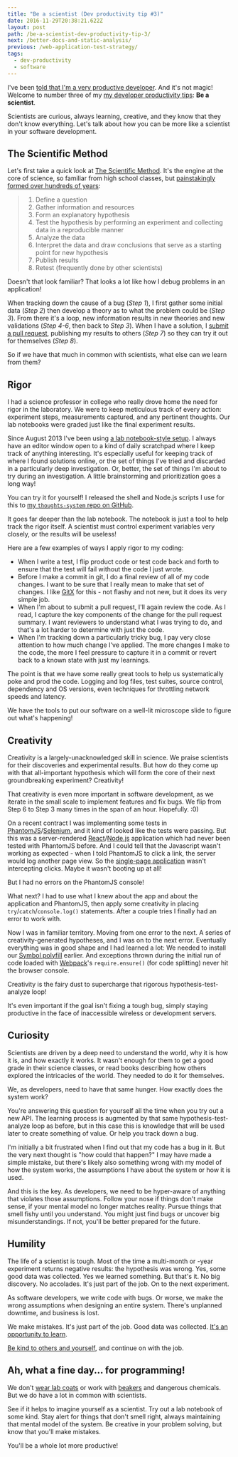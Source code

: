 ```yaml
---
title: "Be a scientist (Dev productivity tip #3)"
date: 2016-11-29T20:38:21.622Z
layout: post
path: /be-a-scientist-dev-productivity-tip-3/
next: /better-docs-and-static-analysis/
previous: /web-application-test-strategy/
tags:
  - dev-productivity
  - software
---
```


I've been [told that I'm a very productive developer](https://scottnonnenberg.com/work/#scotts-value-add-is-beyond-mere-lines-of-code-h). And it's not magic! Welcome to number three of my [my developer productivity tips](/tags/dev-productivity/): **Be a scientist**.

Scientists are curious, always learning, creative, and they know that they don't know everything. Let's talk about how you can be more like a scientist in your software development.

<div class='fold'></div>

## The Scientific Method

Let's first take a quick look at [The Scientific Method](https://en.wikipedia.org/wiki/Scientific_method). It's the engine at the core of science, so familiar from high school classes, but [painstakingly formed over hundreds of years](https://en.wikipedia.org/wiki/History_of_scientific_method#Ibn_al-Haytham):

> 1. Define a question
> 2. Gather information and resources
> 3. Form an explanatory hypothesis
> 4. Test the hypothesis by performing an experiment and collecting data in a reproducible manner
> 5. Analyze the data
> 6. Interpret the data and draw conclusions that serve as a starting point for new hypothesis
> 7. Publish results
> 8. Retest (frequently done by other scientists)

Doesn't that look familiar? That looks a lot like how I debug problems in an application!

When tracking down the cause of a bug (_Step 1_), I first gather some initial data (_Step 2_) then develop a theory as to what the problem could be (_Step 3_). From there it's a loop, new information results in new theories and new validations (_Step 4-6_, then back to _Step 3_). When I have a solution, I [submit a pull request](https://help.github.com/articles/about-pull-requests/), publishing my results to others (_Step 7_) so they can try it out for themselves (_Step 8_).

So if we have that much in common with scientists, what else can we learn from them?

## Rigor

I had a science professor in college who really drove home the need for rigor in the laboratory. We were to keep meticulous track of every action: experiment steps, measurements captured, and any pertinent thoughts. Our lab notebooks were graded just like the final experiment results.

Since August 2013 I've been using [a lab notebook-style setup](/a-system-for-2015/). I always have an editor window open to a kind of daily scratchpad where I keep track of anything interesting. It's especially useful for keeping track of where I found solutions online, or the set of things I've tried and discarded in a particularly deep investigation. Or, better, the set of things I'm about to try during an investigation. A little brainstorming and prioritization goes a long way!

You can try it for yourself! I released the shell and Node.js scripts I use for this to [my `thoughts-system` repo on GitHub](https://github.com/scottnonnenberg/thoughts-system).

It goes far deeper than the lab notebook. The notebook is just a tool to help track the rigor itself. A scientist must control experiment variables very closely, or the results will be useless!

Here are a few examples of ways I apply rigor to my coding:

* When I write a test, I flip product code or test code back and forth to ensure that the test will fail without the code I just wrote.
* Before I make a commit in git, I do a final review of all of my code changes. I want to be sure that I really mean to make that set of changes. I like [GitX](https://rowanj.github.io/gitx/) for this - not flashy and not new, but it does its very simple job.
* When I'm about to submit a pull request, I'll again review the code. As I read, I capture the key components of the change for the pull request summary. I want reviewers to understand what I was trying to do, and that's a lot harder to determine with just the code.
* When I'm tracking down a particularly tricky bug, I pay very close attention to how much change I've applied. The more changes I make to the code, the more I feel pressure to capture it in a commit or revert back to a known state with just my learnings.

The point is that we have some really great tools to help us systematically poke and prod the code. Logging and log files, test suites, source control, dependency and OS versions, even techniques for throttling network speeds and latency.

We have the tools to put our software on a well-lit microscope slide to figure out what's happening!

## Creativity

Creativity is a largely-unacknowledged skill in science. We praise scientists for their discoveries and experimental results. But how do they come up with that all-important hypothesis which will form the core of their next groundbreaking experiment? Creativity!

That creativity is even more important in software development, as we iterate in the small scale to implement features and fix bugs. We flip from Step 6 to Step 3 many times in the span of an hour. Hopefully. :0)

On a recent contract I was implementing some tests in [PhantomJS](http://phantomjs.org/)/[Selenium](http://docs.seleniumhq.org/), and it kind of looked like the tests were passing. But this was a server-rendered [React](https://facebook.github.io/react/)/[Node.js](https://nodejs.org/) application which had never been tested with PhantomJS before. And I could tell that the Javascript wasn't working as expected - when I told PhantomJS to click a link, the server would log another page view. So the [single-page application](https://en.wikipedia.org/wiki/Single-page_application) wasn't intercepting clicks. Maybe it wasn't booting up at all!

But I had no errors on the PhantomJS console!

What next? I had to use what I knew about the app and about the application and PhantomJS, then apply some creativity in placing `try`/`catch`/`console.log()` statements. After a couple tries I finally had an error to work with.

Now I was in familiar territory. Moving from one error to the next. A series of creativity-generated hypotheses, and I was on to the next error. Eventually everything was in good shape and I had learned a lot: We needed to install our [Symbol polyfill](https://github.com/medikoo/es6-symbol) earlier. And exceptions thrown during the initial run of code loaded with [Webpack](https://webpack.github.io/)'s `require.ensure()` (for code splitting) never hit the browser console.

Creativity is the fairy dust to supercharge that rigorous hypothesis-test-analyze loop!

It's even important if the goal isn't fixing a tough bug, simply staying productive in the face of inaccessible wireless or development servers.

## Curiosity

Scientists are driven by a deep need to understand the world, why it is how it is, and how exactly it works. It wasn't enough for them to get a good grade in their science classes, or read books describing how others explored the intricacies of the world. They needed to do it for themselves.

We, as developers, need to have that same hunger. How exactly does the system work?

You're answering this question for yourself all the time when you try out a new API. The learning process is augmented by that same hypothesis-test-analyze loop as before, but in this case this is knowledge that will be used later to create something of value. Or help you track down a bug.

I'm initially a bit frustrated when I find out that my code has a bug in it. But the very next thought is "how could that happen?" I may have made a simple mistake, but there's likely also something wrong with my model of how the system works, the assumptions I have about the system or how it is used.

And this is the key. As developers, we need to be hyper-aware of anything that violates those assumptions. Follow your nose if things don't make sense, if your mental model no longer matches reality. Pursue things that smell fishy until you understand. You might just find bugs or uncover big misunderstandings. If not, you'll be better prepared for the future.

## Humility

The life of a scientist is tough. Most of the time a multi-month or -year experiment returns negative results: the hypothesis was wrong. Yes, some good data was collected. Yes we learned something. But that's it. No big discovery. No accolades. It's just part of the job. On to the next experiment.

As software developers, we write code with bugs. Or worse, we make the wrong assumptions when designing an entire system. There's unplanned downtime, and business is lost.

We make mistakes. It's just part of the job. Good data was collected. [It's an opportunity to learn](http://www.bbc.com/news/health-35929557).

[Be kind to others and yourself](https://briangilham.com/blog/2016/10/10/be-kind), and continue on with the job.

## Ah, what a fine day... for programming!

We don't [wear lab coats](https://www.youtube.com/watch?v=6gpBvMdrQDc) or work with [beakers](https://youtu.be/yQj2NP25TIo?t=53s) and dangerous chemicals. But we do have a lot in common with scientists.

See if it helps to imagine yourself as a scientist. Try out a lab notebook of some kind. Stay alert for things that don't smell right, always maintaining that mental model of the system. Be creative in your problem solving, but know that you'll make mistakes.

You'll be a whole lot more productive!


